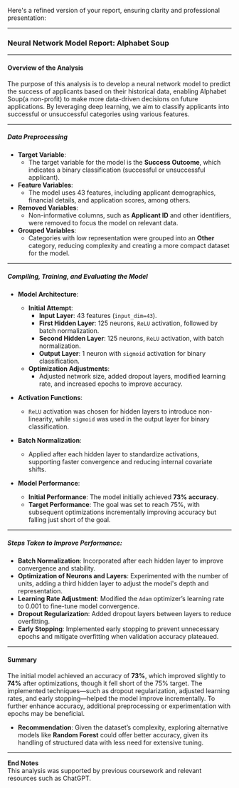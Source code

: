 Here's a refined version of your report, ensuring clarity and professional presentation:

---

### **Neural Network Model Report: Alphabet Soup**

---

#### **Overview of the Analysis**
The purpose of this analysis is to develop a neural network model to predict the success of applicants based on their historical data, enabling Alphabet Soup(a non-profit) to make more data-driven decisions on future applications. By leveraging deep learning, we aim to classify applicants into successful or unsuccessful categories using various features.

---

##### **Data Preprocessing**
- **Target Variable**:
   - The target variable for the model is the **Success Outcome**, which indicates a binary classification (successful or unsuccessful applicant).
- **Feature Variables**:
   - The model uses 43 features, including applicant demographics, financial details, and application scores, among others.
- **Removed Variables**:
   - Non-informative columns, such as **Applicant ID** and other identifiers, were removed to focus the model on relevant data.
- **Grouped Variables**:
   - Categories with low representation were grouped into an **Other** category, reducing complexity and creating a more compact dataset for the model.

---

##### **Compiling, Training, and Evaluating the Model**
- **Model Architecture**:
   - **Initial Attempt**:
     - **Input Layer**: 43 features (`input_dim=43`).
     - **First Hidden Layer**: 125 neurons, `ReLU` activation, followed by batch normalization.
     - **Second Hidden Layer**: 125 neurons, `ReLU` activation, with batch normalization.
     - **Output Layer**: 1 neuron with `sigmoid` activation for binary classification.
   - **Optimization Adjustments**:
     - Adjusted network size, added dropout layers, modified learning rate, and increased epochs to improve accuracy.

- **Activation Functions**:
   - `ReLU` activation was chosen for hidden layers to introduce non-linearity, while `sigmoid` was used in the output layer for binary classification.

- **Batch Normalization**:
   - Applied after each hidden layer to standardize activations, supporting faster convergence and reducing internal covariate shifts.

- **Model Performance**:
   - **Initial Performance**: The model initially achieved **73% accuracy**.
   - **Target Performance**: The goal was set to reach 75%, with subsequent optimizations incrementally improving accuracy but falling just short of the goal.

---

##### **Steps Taken to Improve Performance**:
- **Batch Normalization**: Incorporated after each hidden layer to improve convergence and stability.
- **Optimization of Neurons and Layers**: Experimented with the number of units, adding a third hidden layer to adjust the model's depth and representation.
- **Learning Rate Adjustment**: Modified the `Adam` optimizer’s learning rate to 0.001 to fine-tune model convergence.
- **Dropout Regularization**: Added dropout layers between layers to reduce overfitting.
- **Early Stopping**: Implemented early stopping to prevent unnecessary epochs and mitigate overfitting when validation accuracy plateaued.

---

#### **Summary**
The initial model achieved an accuracy of **73%**, which improved slightly to **74%** after optimizations, though it fell short of the 75% target. The implemented techniques—such as dropout regularization, adjusted learning rates, and early stopping—helped the model improve incrementally. To further enhance accuracy, additional preprocessing or experimentation with epochs may be beneficial.

- **Recommendation**: Given the dataset’s complexity, exploring alternative models like **Random Forest** could offer better accuracy, given its handling of structured data with less need for extensive tuning.

---

**End Notes**  
This analysis was supported by previous coursework and relevant resources such as ChatGPT.

